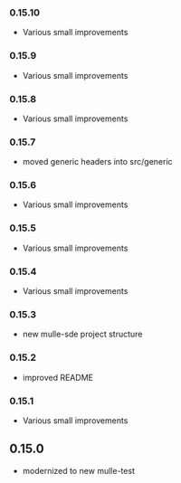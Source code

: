 ### 0.15.10

* Various small improvements

### 0.15.9

* Various small improvements

### 0.15.8

* Various small improvements

### 0.15.7

* moved generic headers into src/generic

### 0.15.6

* Various small improvements

### 0.15.5

* Various small improvements

### 0.15.4

* Various small improvements

### 0.15.3

* new mulle-sde project structure

### 0.15.2

* improved README

### 0.15.1

* Various small improvements

## 0.15.0

* modernized to new mulle-test
